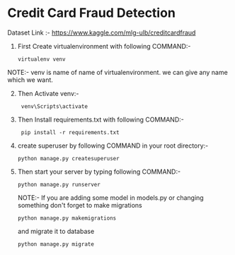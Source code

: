 # Credit Card Fraud Detection
Dataset Link :- https://www.kaggle.com/mlg-ulb/creditcardfraud

1)  First  Create virtualenvironment with following COMMAND:-

        virtualenv venv

 NOTE:- venv is name of name of virtualenvironment. we can give any name which we want.

2) Then Activate venv:-

        venv\Scripts\activate

3) Then Install requirements.txt with following COMMAND:-

        pip install -r requirements.txt


4)  create superuser by following COMMAND in your root directory:-

        python manage.py createsuperuser

5)  Then start your server by typing following COMMAND:-

        python manage.py runserver







    NOTE:- If you are adding some model in models.py or changing something don't forget to make migrations 

        python manage.py makemigrations

    and migrate it to database

        python manage.py migrate


